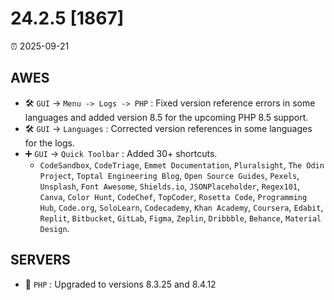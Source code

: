 # 24.2.5 [1867]

⏰ 2025-09-21

## AWES
- 🛠️ `GUI` -> `Menu -> Logs -> PHP` : Fixed version reference errors in some languages and added version 8.5 for the upcoming PHP 8.5 support.
- 🛠️ `GUI` -> `Languages` : Corrected version references in some languages for the logs.
- ➕ `GUI` -> `Quick Toolbar` : Added 30+ shortcuts.
    - `CodeSandbox`, `CodeTriage`, `Emmet Documentation`, `Pluralsight`, `The Odin Project`, `Toptal Engineering Blog`, `Open Source Guides`, `Pexels`, `Unsplash`, `Font Awesome`, `Shields.io`, `JSONPlaceholder`, `Regex101`, `Canva`, `Color Hunt`, `CodeChef`, `TopCoder`, `Rosetta Code`, `Programming Hub`, `Code.org`, `SoloLearn`, `Codecademy`, `Khan Academy`, `Coursera`, `Edabit`, `Replit`, `Bitbucket`, `GitLab`, `Figma`, `Zeplin`, `Dribbble`, `Behance`, `Material Design`.

## SERVERS
- 🔄 `PHP` : Upgraded to versions 8.3.25 and 8.4.12
